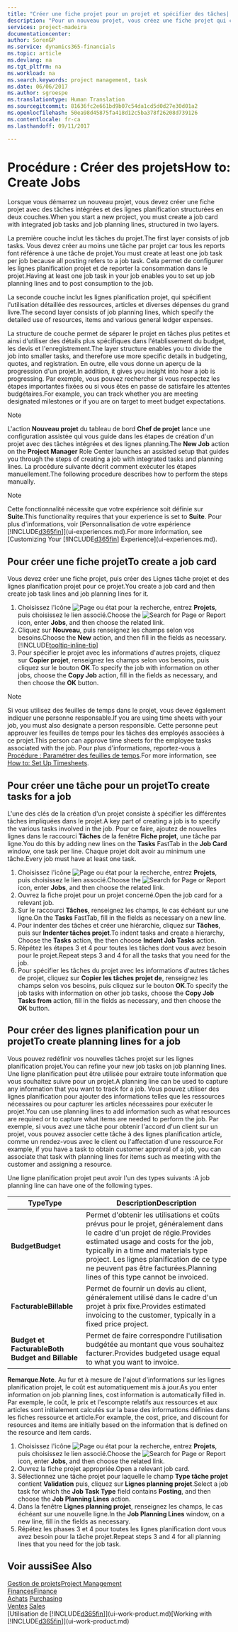 ```yaml
---
title: "Créer une fiche projet pour un projet et spécifier des tâches| Microsoft Docs"
description: "Pour un nouveau projet, vous créez une fiche projet qui contient les tâches projet et les lignes planification, pour vous aider à gérer la progression et les budgets."
services: project-madeira
documentationcenter: 
author: SorenGP
ms.service: dynamics365-financials
ms.topic: article
ms.devlang: na
ms.tgt_pltfrm: na
ms.workload: na
ms.search.keywords: project management, task
ms.date: 06/06/2017
ms.author: sgroespe
ms.translationtype: Human Translation
ms.sourcegitcommit: 81636fc2e661bd9b07c54da1cd5d0d27e30d01a2
ms.openlocfilehash: 50ea98d45875fa418d12c5ba378f26208d739126
ms.contentlocale: fr-ca
ms.lasthandoff: 09/11/2017

---
```

# <a name="how-to-create-jobs"></a><span data-ttu-id="3d88c-103">Procédure : Créer des projets</span><span class="sxs-lookup"><span data-stu-id="3d88c-103">How to: Create Jobs</span></span>
<span data-ttu-id="3d88c-104">Lorsque vous démarrez un nouveau projet, vous devez créer une fiche projet avec des tâches intégrées et des lignes planification structurées en deux couches.</span><span class="sxs-lookup"><span data-stu-id="3d88c-104">When you start a new project, you must create a job card with integrated job tasks and job planning lines, structured in two layers.</span></span>  

<span data-ttu-id="3d88c-105">La première couche inclut les tâches du projet.</span><span class="sxs-lookup"><span data-stu-id="3d88c-105">The first layer consists of job tasks.</span></span> <span data-ttu-id="3d88c-106">Vous devez créer au moins une tâche par projet car tous les reports font référence à une tâche de projet.</span><span class="sxs-lookup"><span data-stu-id="3d88c-106">You must create at least one job task per job because all posting refers to a job task.</span></span> <span data-ttu-id="3d88c-107">Cela permet de configurer les lignes planification projet et de reporter la consommation dans le projet.</span><span class="sxs-lookup"><span data-stu-id="3d88c-107">Having at least one job task in your job enables you to set up job planning lines and to post consumption to the job.</span></span>

<span data-ttu-id="3d88c-108">La seconde couche inclut les lignes planification projet, qui spécifient l'utilisation détaillée des ressources, articles et diverses dépenses du grand livre.</span><span class="sxs-lookup"><span data-stu-id="3d88c-108">The second layer consists of job planning lines, which specify the detailed use of resources, items and various general ledger expenses.</span></span>

<span data-ttu-id="3d88c-109">La structure de couche permet de séparer le projet en tâches plus petites et ainsi d'utiliser des détails plus spécifiques dans l'établissement du budget, les devis et l'enregistrement.</span><span class="sxs-lookup"><span data-stu-id="3d88c-109">The layer structure enables you to divide the job into smaller tasks, and therefore use more specific details in budgeting, quotes, and registration.</span></span> <span data-ttu-id="3d88c-110">En outre, elle vous donne un aperçu de la progression d'un projet.</span><span class="sxs-lookup"><span data-stu-id="3d88c-110">In addition, it gives you insight into how a job is progressing.</span></span> <span data-ttu-id="3d88c-111">Par exemple, vous pouvez rechercher si vous respectez les étapes importantes fixées ou si vous êtes en passe de satisfaire les attentes budgétaires.</span><span class="sxs-lookup"><span data-stu-id="3d88c-111">For example, you can track whether you are meeting designated milestones or if you are on target to meet budget expectations.</span></span>

> [!NOTE]  
>   <span data-ttu-id="3d88c-112">L'action **Nouveau projet** du tableau de bord **Chef de projet** lance une configuration assistée qui vous guide dans les étapes de création d'un projet avec des tâches intégrées et des lignes planning.</span><span class="sxs-lookup"><span data-stu-id="3d88c-112">The **New Job** action on the **Project Manager** Role Center launches an assisted setup that guides you through the steps of creating a job with integrated tasks and planning lines.</span></span> <span data-ttu-id="3d88c-113">La procédure suivante décrit comment exécuter les étapes manuellement.</span><span class="sxs-lookup"><span data-stu-id="3d88c-113">The following procedure describes how to perform the steps manually.</span></span>

> [!NOTE]  
>   <span data-ttu-id="3d88c-114">Cette fonctionnalité nécessite que votre expérience soit définie sur **Suite**.</span><span class="sxs-lookup"><span data-stu-id="3d88c-114">This functionality requires that your experience is set to **Suite**.</span></span> <span data-ttu-id="3d88c-115">Pour plus d'informations, voir [Personnalisation de votre expérience [!INCLUDE[d365fin](includes/d365fin_md.md)]](ui-experiences.md).</span><span class="sxs-lookup"><span data-stu-id="3d88c-115">For more information, see [Customizing Your [!INCLUDE[d365fin](includes/d365fin_md.md)] Experience](ui-experiences.md).</span></span>

## <a name="to-create-a-job-card"></a><span data-ttu-id="3d88c-116">Pour créer une fiche projet</span><span class="sxs-lookup"><span data-stu-id="3d88c-116">To create a job card</span></span>
<span data-ttu-id="3d88c-117">Vous devez créer une fiche projet, puis créer des Lignes tâche projet et des lignes planification projet pour ce projet.</span><span class="sxs-lookup"><span data-stu-id="3d88c-117">You create a job card and then create job task lines and job planning lines for it.</span></span>

1. <span data-ttu-id="3d88c-118">Choisissez l'icône ![Page ou état pour la recherche](media/ui-search/search_small.png "icône Page ou état pour la recherche"), entrez **Projets**, puis choisissez le lien associé.</span><span class="sxs-lookup"><span data-stu-id="3d88c-118">Choose the ![Search for Page or Report](media/ui-search/search_small.png "Search for Page or Report icon") icon, enter **Jobs**, and then choose the related link.</span></span>  
2. <span data-ttu-id="3d88c-119">Cliquez sur **Nouveau**, puis renseignez les champs selon vos besoins.</span><span class="sxs-lookup"><span data-stu-id="3d88c-119">Choose the **New** action, and then fill in the fields as necessary.</span></span> [!INCLUDE[tooltip-inline-tip](includes/tooltip-inline-tip_md.md)]
3. <span data-ttu-id="3d88c-120">Pour spécifier le projet avec les informations d'autres projets, cliquez sur **Copier projet**, renseignez les champs selon vos besoins, puis cliquez sur le bouton **OK**.</span><span class="sxs-lookup"><span data-stu-id="3d88c-120">To specify the job with information on other jobs, choose the **Copy Job** action, fill in the fields as necessary, and then choose the **OK** button.</span></span>

> [!NOTE]  
>   <span data-ttu-id="3d88c-121">Si vous utilisez des feuilles de temps dans le projet, vous devez également indiquer une personne responsable.</span><span class="sxs-lookup"><span data-stu-id="3d88c-121">If you are using time sheets with your job, you must also designate a person responsible.</span></span> <span data-ttu-id="3d88c-122">Cette personne peut approuver les feuilles de temps pour les tâches des employés associées à ce projet.</span><span class="sxs-lookup"><span data-stu-id="3d88c-122">This person can approve time sheets for the employee tasks associated with the job.</span></span> <span data-ttu-id="3d88c-123">Pour plus d'informations, reportez-vous à [Procédure : Paramétrer des feuilles de temps](projects-how-setup-time-sheets.md).</span><span class="sxs-lookup"><span data-stu-id="3d88c-123">For more information, see [How to: Set Up Timesheets](projects-how-setup-time-sheets.md).</span></span>

## <a name="to-create-tasks-for-a-job"></a><span data-ttu-id="3d88c-124">Pour créer une tâche pour un projet</span><span class="sxs-lookup"><span data-stu-id="3d88c-124">To create tasks for a job</span></span>
<span data-ttu-id="3d88c-125">L'une des clés de la création d'un projet consiste à spécifier les différentes tâches impliquées dans le projet.</span><span class="sxs-lookup"><span data-stu-id="3d88c-125">A key part of creating a job is to specify the various tasks involved in the job.</span></span> <span data-ttu-id="3d88c-126">Pour ce faire, ajoutez de nouvelles lignes dans le raccourci **Tâches** de la fenêtre **Fiche projet**, une tâche par ligne.</span><span class="sxs-lookup"><span data-stu-id="3d88c-126">You do this by adding new lines on the **Tasks** FastTab in the **Job Card** window, one task per line.</span></span> <span data-ttu-id="3d88c-127">Chaque projet doit avoir au minimum une tâche.</span><span class="sxs-lookup"><span data-stu-id="3d88c-127">Every job must have at least one task.</span></span>

1. <span data-ttu-id="3d88c-128">Choisissez l'icône ![Page ou état pour la recherche](media/ui-search/search_small.png "icône Page ou état pour la recherche"), entrez **Projets**, puis choisissez le lien associé.</span><span class="sxs-lookup"><span data-stu-id="3d88c-128">Choose the ![Search for Page or Report](media/ui-search/search_small.png "Search for Page or Report icon") icon, enter **Jobs**, and then choose the related link.</span></span>
2. <span data-ttu-id="3d88c-129">Ouvrez la fiche projet pour un projet concerné.</span><span class="sxs-lookup"><span data-stu-id="3d88c-129">Open the job card for a relevant job.</span></span>
3. <span data-ttu-id="3d88c-130">Sur le raccourci **Tâches**, renseignez les champs, le cas échéant sur une ligne.</span><span class="sxs-lookup"><span data-stu-id="3d88c-130">On the **Tasks** FastTab, fill in the fields as necessary on a new line.</span></span>
4. <span data-ttu-id="3d88c-131">Pour indenter des tâches et créer une hiérarchie, cliquez sur **Tâches**, puis sur **Indenter tâches projet**.</span><span class="sxs-lookup"><span data-stu-id="3d88c-131">To indent tasks and create a hierarchy, Choose the **Tasks** action, the then choose **Indent Job Tasks** action.</span></span>
5. <span data-ttu-id="3d88c-132">Répétez les étapes 3 et 4 pour toutes les tâches dont vous avez besoin pour le projet.</span><span class="sxs-lookup"><span data-stu-id="3d88c-132">Repeat steps 3 and 4 for all the tasks that you need for the job.</span></span>
6. <span data-ttu-id="3d88c-133">Pour spécifier les tâches du projet avec les informations d'autres tâches de projet, cliquez sur **Copier les tâches projet de**, renseignez les champs selon vos besoins, puis cliquez sur le bouton **OK**.</span><span class="sxs-lookup"><span data-stu-id="3d88c-133">To specify the job tasks with information on other job tasks, choose the **Copy Job Tasks from** action, fill in the fields as necessary, and then choose the **OK** button.</span></span>

## <a name="to-create-planning-lines-for-a-job"></a><span data-ttu-id="3d88c-134">Pour créer des lignes planification pour un projet</span><span class="sxs-lookup"><span data-stu-id="3d88c-134">To create planning lines for a job</span></span>
<span data-ttu-id="3d88c-135">Vous pouvez redéfinir vos nouvelles tâches projet sur les lignes planification projet.</span><span class="sxs-lookup"><span data-stu-id="3d88c-135">You can refine your new job tasks on job planning lines.</span></span> <span data-ttu-id="3d88c-136">Une ligne planification peut être utilisée pour extraire toute information que vous souhaitez suivre pour un projet.</span><span class="sxs-lookup"><span data-stu-id="3d88c-136">A planning line can be used to capture any information that you want to track for a job.</span></span> <span data-ttu-id="3d88c-137">Vous pouvez utiliser des lignes planification pour ajouter des informations telles que les ressources nécessaires ou pour capturer les articles nécessaires pour exécuter le projet.</span><span class="sxs-lookup"><span data-stu-id="3d88c-137">You can use planning lines to add information such as what resources are required or to capture what items are needed to perform the job.</span></span> <span data-ttu-id="3d88c-138">Par exemple, si vous avez une tâche pour obtenir l'accord d'un client sur un projet, vous pouvez associer cette tâche à des lignes planification article, comme un rendez-vous avec le client ou l'affectation d'une ressource.</span><span class="sxs-lookup"><span data-stu-id="3d88c-138">For example, if you have a task to obtain customer approval of a job, you can associate that task with planning lines for items such as meeting with the customer and assigning a resource.</span></span>  

<span data-ttu-id="3d88c-139">Une ligne planification projet peut avoir l'un des types suivants :</span><span class="sxs-lookup"><span data-stu-id="3d88c-139">A job planning line can have one of the following types.</span></span>  

| <span data-ttu-id="3d88c-140">Type</span><span class="sxs-lookup"><span data-stu-id="3d88c-140">Type</span></span> | <span data-ttu-id="3d88c-141">Description</span><span class="sxs-lookup"><span data-stu-id="3d88c-141">Description</span></span> |
| --- | --- |
| <span data-ttu-id="3d88c-142">**Budget**</span><span class="sxs-lookup"><span data-stu-id="3d88c-142">**Budget**</span></span> |<span data-ttu-id="3d88c-143">Permet d'obtenir les utilisations et coûts prévus pour le projet, généralement dans le cadre d'un projet de régie.</span><span class="sxs-lookup"><span data-stu-id="3d88c-143">Provides estimated usage and costs for the job, typically in a time and materials type project.</span></span> <span data-ttu-id="3d88c-144">Les lignes planification de ce type ne peuvent pas être facturées.</span><span class="sxs-lookup"><span data-stu-id="3d88c-144">Planning lines of this type cannot be invoiced.</span></span> |
| <span data-ttu-id="3d88c-145">**Facturable**</span><span class="sxs-lookup"><span data-stu-id="3d88c-145">**Billable**</span></span> |<span data-ttu-id="3d88c-146">Permet de fournir un devis au client, généralement utilisé dans le cadre d'un projet à prix fixe.</span><span class="sxs-lookup"><span data-stu-id="3d88c-146">Provides estimated invoicing to the customer, typically in a fixed price project.</span></span> |
| <span data-ttu-id="3d88c-147">**Budget et Facturable**</span><span class="sxs-lookup"><span data-stu-id="3d88c-147">**Both Budget and Billable**</span></span> |<span data-ttu-id="3d88c-148">Permet de faire correspondre l'utilisation budgétée au montant que vous souhaitez facturer.</span><span class="sxs-lookup"><span data-stu-id="3d88c-148">Provides budgeted usage equal to what you want to invoice.</span></span> |

<span data-ttu-id="3d88c-149">**Remarque**.</span><span class="sxs-lookup"><span data-stu-id="3d88c-149">**Note**.</span></span> <span data-ttu-id="3d88c-150">Au fur et à mesure de l'ajout d'informations sur les lignes planification projet, le coût est automatiquement mis à jour.</span><span class="sxs-lookup"><span data-stu-id="3d88c-150">As you enter information on job planning lines, cost information is automatically filled in.</span></span> <span data-ttu-id="3d88c-151">Par exemple, le coût, le prix et l'escompte relatifs aux ressources et aux articles sont initialement calculés sur la base des informations définies dans les fiches ressource et article.</span><span class="sxs-lookup"><span data-stu-id="3d88c-151">For example, the cost, price, and discount for resources and items are initially based on the information that is defined on the resource and item cards.</span></span>

1. <span data-ttu-id="3d88c-152">Choisissez l'icône ![Page ou état pour la recherche](media/ui-search/search_small.png "icône Page ou état pour la recherche"), entrez **Projets**, puis choisissez le lien associé.</span><span class="sxs-lookup"><span data-stu-id="3d88c-152">Choose the ![Search for Page or Report](media/ui-search/search_small.png "Search for Page or Report icon") icon, enter **Jobs**, and then choose the related link.</span></span>
2. <span data-ttu-id="3d88c-153">Ouvrez la fiche projet appropriée.</span><span class="sxs-lookup"><span data-stu-id="3d88c-153">Open a relevant job card.</span></span>
3. <span data-ttu-id="3d88c-154">Sélectionnez une tâche projet pour laquelle le champ **Type tâche projet** contient **Validation** puis, cliquez sur **Lignes planning projet**.</span><span class="sxs-lookup"><span data-stu-id="3d88c-154">Select a job task for which the **Job Task Type** field contains **Posting**, and then choose the **Job Planning Lines** action.</span></span>  
4. <span data-ttu-id="3d88c-155">Dans la fenêtre **Lignes planning projet**, renseignez les champs, le cas échéant sur une nouvelle ligne.</span><span class="sxs-lookup"><span data-stu-id="3d88c-155">In the **Job Planning Lines** window, on a new line, fill in the fields as necessary.</span></span>
5. <span data-ttu-id="3d88c-156">Répétez les phases 3 et 4 pour toutes les lignes planification dont vous avez besoin pour la tâche projet.</span><span class="sxs-lookup"><span data-stu-id="3d88c-156">Repeat steps 3 and 4 for all planning lines that you need for the job task.</span></span>

## <a name="see-also"></a><span data-ttu-id="3d88c-157">Voir aussi</span><span class="sxs-lookup"><span data-stu-id="3d88c-157">See Also</span></span>
[<span data-ttu-id="3d88c-158">Gestion de projets</span><span class="sxs-lookup"><span data-stu-id="3d88c-158">Project Management</span></span>](projects-manage-projects.md)  
[<span data-ttu-id="3d88c-159">Finances</span><span class="sxs-lookup"><span data-stu-id="3d88c-159">Finance</span></span>](finance.md)  
<span data-ttu-id="3d88c-160">[Achats](purchasing-manage-purchasing.md)       </span><span class="sxs-lookup"><span data-stu-id="3d88c-160">[Purchasing](purchasing-manage-purchasing.md)       </span></span>  
<span data-ttu-id="3d88c-161">[Ventes](sales-manage-sales.md)    </span><span class="sxs-lookup"><span data-stu-id="3d88c-161">[Sales](sales-manage-sales.md)    </span></span>  
<span data-ttu-id="3d88c-162">[Utilisation de [!INCLUDE[d365fin](includes/d365fin_md.md)]](ui-work-product.md)</span><span class="sxs-lookup"><span data-stu-id="3d88c-162">[Working with [!INCLUDE[d365fin](includes/d365fin_md.md)]](ui-work-product.md)</span></span>  

